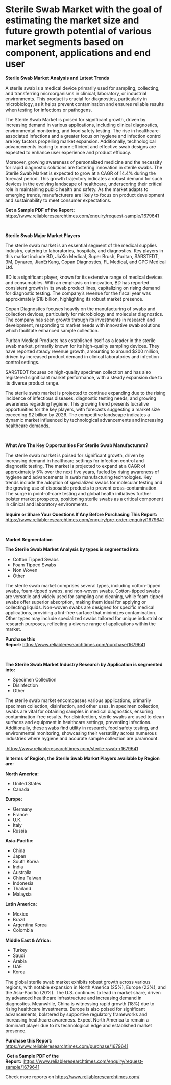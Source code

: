 <p><h1>Sterile Swab Market with the goal of estimating the market size and future growth potential of various market segments based on component, applications and end user</h1></p><p><strong>Sterile Swab Market Analysis and Latest Trends</strong></p>
<p><p>A sterile swab is a medical device primarily used for sampling, collecting, and transferring microorganisms in clinical, laboratory, or industrial environments. This product is crucial for diagnostics, particularly in microbiology, as it helps prevent contamination and ensures reliable results when testing for infections or pathogens.</p><p>The Sterile Swab Market is poised for significant growth, driven by increasing demand in various applications, including clinical diagnostics, environmental monitoring, and food safety testing. The rise in healthcare-associated infections and a greater focus on hygiene and infection control are key factors propelling market expansion. Additionally, technological advancements leading to more efficient and effective swab designs are expected to enhance user experience and product efficacy.</p><p>Moreover, growing awareness of personalized medicine and the necessity for rapid diagnostic solutions are fostering innovation in sterile swabs. The Sterile Swab Market is expected to grow at a CAGR of 14.4% during the forecast period. This growth trajectory indicates a robust demand for such devices in the evolving landscape of healthcare, underscoring their critical role in maintaining public health and safety. As the market adapts to emerging trends, manufacturers are likely to focus on product development and sustainability to meet consumer expectations.</p></p>
<p><strong>Get a Sample PDF of the Report:&nbsp;</strong> <a href="https://www.reliableresearchtimes.com/enquiry/request-sample/1679641?utm_campaign=1420&utm_medium=2&utm_source=Github&utm_content=ia&utm_term=28122024&utm_id=sterile-swab">https://www.reliableresearchtimes.com/enquiry/request-sample/1679641</a></p>
<p>&nbsp;</p>
<p><strong>Sterile Swab Major Market Players</strong></p>
<p><p>The sterile swab market is an essential segment of the medical supplies industry, catering to laboratories, hospitals, and diagnostics. Key players in this market include BD, JiaXin Medical, Super Brush, Puritan, SARSTEDT, 3M, Dynarex, JianErKang, Copan Diagnostics, FL Medical, and GPC Medical Ltd. </p><p>BD is a significant player, known for its extensive range of medical devices and consumables. With an emphasis on innovation, BD has reported consistent growth in its swab product lines, capitalizing on rising demand for diagnostic testing. The company’s revenue for the fiscal year was approximately $18 billion, highlighting its robust market presence.</p><p>Copan Diagnostics focuses heavily on the manufacturing of swabs and collection devices, particularly for microbiology and molecular diagnostics. The company has seen growth through its investments in research and development, responding to market needs with innovative swab solutions which facilitate enhanced sample collection.</p><p>Puritan Medical Products has established itself as a leader in the sterile swab market, primarily known for its high-quality sampling devices. They have reported steady revenue growth, amounting to around $200 million, driven by increased product demand in clinical laboratories and infection control settings.</p><p>SARSTEDT focuses on high-quality specimen collection and has also registered significant market performance, with a steady expansion due to its diverse product range.</p><p>The sterile swab market is projected to continue expanding due to the rising incidence of infectious diseases, diagnostic testing needs, and growing awareness regarding hygiene. This growing trend presents lucrative opportunities for the key players, with forecasts suggesting a market size exceeding $2 billion by 2026. The competitive landscape indicates a dynamic market influenced by technological advancements and increasing healthcare demands.</p></p>
<p>&nbsp;</p>
<p><strong>What Are The Key Opportunities For Sterile Swab Manufacturers?</strong></p>
<p><p>The sterile swab market is poised for significant growth, driven by increasing demand in healthcare settings for infection control and diagnostic testing. The market is projected to expand at a CAGR of approximately 5% over the next five years, fueled by rising awareness of hygiene and advancements in swab manufacturing technologies. Key trends include the adoption of specialized swabs for molecular testing and the growing use of disposable products to prevent cross-contamination. The surge in point-of-care testing and global health initiatives further bolster market prospects, positioning sterile swabs as a critical component in clinical and laboratory environments.</p></p>
<p><strong>Inquire or Share Your Questions If Any Before Purchasing This Report:</strong> <a href="https://www.reliableresearchtimes.com/enquiry/pre-order-enquiry/1679641?utm_campaign=1420&utm_medium=2&utm_source=Github&utm_content=ia&utm_term=28122024&utm_id=sterile-swab">https://www.reliableresearchtimes.com/enquiry/pre-order-enquiry/1679641</a></p>
<p>&nbsp;</p>
<p><strong>Market Segmentation</strong></p>
<p><strong>The Sterile Swab Market Analysis by types is segmented into:</strong></p>
<p><ul><li>Cotton Tipped Swabs</li><li>Foam Tipped Swabs</li><li>Non Woven</li><li>Other</li></ul></p>
<p><p>The sterile swab market comprises several types, including cotton-tipped swabs, foam-tipped swabs, and non-woven swabs. Cotton-tipped swabs are versatile and widely used for sampling and cleaning, while foam-tipped swabs offer superior absorption, making them ideal for applying or collecting liquids. Non-woven swabs are designed for specific medical applications, providing a lint-free surface that minimizes contamination. Other types may include specialized swabs tailored for unique industrial or research purposes, reflecting a diverse range of applications within the market.</p></p>
<p><strong>Purchase this Report:&nbsp;</strong><a href="https://www.reliableresearchtimes.com/purchase/1679641?utm_campaign=1420&utm_medium=2&utm_source=Github&utm_content=ia&utm_term=28122024&utm_id=sterile-swab">https://www.reliableresearchtimes.com/purchase/1679641</a></p>
<p>&nbsp;</p>
<p><strong>The Sterile Swab Market Industry Research by Application is segmented into:</strong></p>
<p><ul><li>Specimen Collection</li><li>Disinfection</li><li>Other</li></ul></p>
<p><p>The sterile swab market encompasses various applications, primarily specimen collection, disinfection, and other uses. In specimen collection, swabs are vital for obtaining samples in medical diagnostics, ensuring contamination-free results. For disinfection, sterile swabs are used to clean surfaces and equipment in healthcare settings, preventing infections. Additionally, these swabs find utility in research, food safety testing, and environmental monitoring, showcasing their versatility across numerous industries where hygiene and accurate sample collection are paramount.</p></p>
<p><a href="https://www.reliableresearchtimes.com/sterile-swab-r1679641?utm_campaign=1420&utm_medium=2&utm_source=Github&utm_content=ia&utm_term=28122024&utm_id=sterile-swab">&nbsp;https://www.reliableresearchtimes.com/sterile-swab-r1679641</a></p>
<p><strong>In terms of Region, the Sterile Swab Market Players available by Region are:</strong></p>
<p>
    <p> <strong> North America: </strong>
        <ul>
            <li>United States</li>
            <li>Canada</li>
        </ul>
        </p> 
    <p> <strong> Europe: </strong>
        <ul>
            <li>Germany</li>
            <li>France</li>
            <li>U.K.</li>
            <li>Italy</li>
            <li>Russia</li>
        </ul>
        </p> 
    <p> <strong> Asia-Pacific: </strong>
        <ul>
            <li>China</li>
            <li>Japan</li>
            <li>South Korea</li>
            <li>India</li>
            <li>Australia</li>
            <li>China Taiwan</li>
            <li>Indonesia</li>
            <li>Thailand</li>
            <li>Malaysia</li>
        </ul>
        </p> 
    <p> <strong> Latin America: </strong>
        <ul>
            <li>Mexico</li>
            <li>Brazil</li>
            <li>Argentina Korea</li>
            <li>Colombia</li>
        </ul>
        </p> 
    <p> <strong> Middle East & Africa: </strong>
        <ul>
            <li>Turkey</li>
            <li>Saudi</li>
            <li>Arabia</li>
            <li>UAE</li>
            <li>Korea</li>
        </ul>
    </p>
    </p>
<p><p>The global sterile swab market exhibits robust growth across various regions, with notable expansion in North America (25%), Europe (23%), and the Asia-Pacific (20%). The U.S. continues to lead in market share, driven by advanced healthcare infrastructure and increasing demand in diagnostics. Meanwhile, China is witnessing rapid growth (18%) due to rising healthcare investments. Europe is also poised for significant advancements, bolstered by supportive regulatory frameworks and increasing healthcare awareness. Expect North America to remain a dominant player due to its technological edge and established market presence.</p></p>
<p><strong>Purchase this Report: </strong><a href="https://www.reliableresearchtimes.com/purchase/1679641?utm_campaign=1420&utm_medium=2&utm_source=Github&utm_content=ia&utm_term=28122024&utm_id=sterile-swab">https://www.reliableresearchtimes.com/purchase/1679641</a></p>
<p>&nbsp;<strong>Get a Sample PDF of the Report:&nbsp;&nbsp;</strong><a href="https://www.reliableresearchtimes.com/enquiry/request-sample/1679641?utm_campaign=1420&utm_medium=2&utm_source=Github&utm_content=ia&utm_term=28122024&utm_id=sterile-swab">https://www.reliableresearchtimes.com/enquiry/request-sample/1679641</a></p>
<p><strong></strong></p>
<p>Check more reports on <a href="https://www.reliableresearchtimes.com/?utm_campaign=1420&utm_medium=2&utm_source=Github&utm_content=ia&utm_term=28122024&utm_id=sterile-swab">https://www.reliableresearchtimes.com/</a></p>